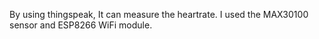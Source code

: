 By using thingspeak, It can measure the heartrate.
I used the MAX30100 sensor and ESP8266 WiFi module.
